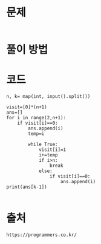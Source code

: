 # 문제

```

```

# 풀이 방법


    

# 코드
```
n, k= map(int, input().split())

visit=[0]*(n+1)
ans=[]
for i in range(2,n+1):
    if visit[i]==0:
        ans.append(i)
        temp=i
        
        while True:
            visit[i]=1
            i+=temp
            if i>n:
                break
            else:
                if visit[i]==0:
                    ans.append(i)
print(ans[k-1])
        

```
# 출처
    https://programmers.co.kr/